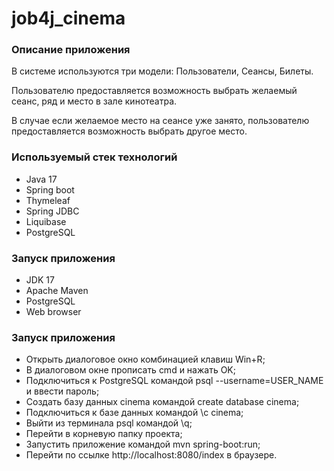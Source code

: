 # job4j_cinema

### Описание приложения
В системе используются три модели: Пользователи, Сеансы, Билеты.

Пользователю предоставляется возможность выбрать желаемый сеанс, ряд и место в зале кинотеатра.

В случае если желаемое место на сеансе уже занято, пользователю предоставляется возможность выбрать другое место.

### Используемый стек технологий
- Java 17
- Spring boot 
- Thymeleaf
- Spring JDBC 
- Liquibase 
- PostgreSQL 

### Запуск приложения
- JDK 17
- Apache Maven
- PostgreSQL 
- Web browser
### Запуск приложения
- Открыть диалоговое окно комбинацией клавиш Win+R;
- В диалоговом окне прописать cmd и нажать OK;
- Подключиться к PostgreSQL командой psql --username=USER_NAME и ввести пароль;
- Создать базу данных cinema командой create database cinema;
- Подключиться к базе данных командой \c cinema;
- Выйти из терминала psql командой \q;
- Перейти в корневую папку проекта;
- Запустить приложение командой mvn spring-boot:run;
- Перейти по ссылке http://localhost:8080/index в браузере.